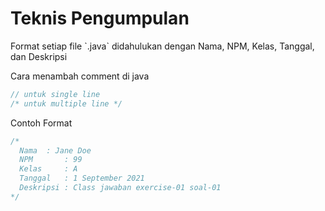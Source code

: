 # Teknis Pengumpulan

<div>
Format setiap file `.java` didahulukan dengan Nama, NPM, Kelas, Tanggal, dan Deskripsi
</div>

Cara menambah comment di java
```java {all}
// untuk single line
/* untuk multiple line */
```

Contoh Format
```java {all}
/*	
  Nama	: Jane Doe
  NPM		: 99
  Kelas		: A
  Tanggal	: 1 September 2021
  Deskripsi	: Class jawaban exercise-01 soal-01
*/

```